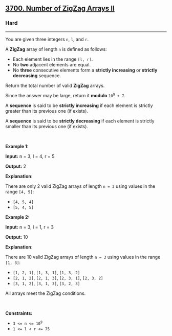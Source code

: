 <h2><a href="https://leetcode.com/problems/number-of-zigzag-arrays-ii/">3700. Number of ZigZag Arrays II</a></h2><h3>Hard</h3><hr><p>You are given three integers <code>n</code>, <code>l</code>, and <code>r</code>.</p>

<p>A <strong>ZigZag</strong> array of length <code>n</code> is defined as follows:</p>

<ul>
	<li>Each element lies in the range <code>[l, r]</code>.</li>
	<li>No <strong>two</strong> adjacent elements are equal.</li>
	<li>No <strong>three</strong> consecutive elements form a <strong>strictly increasing</strong> or <strong>strictly decreasing</strong> sequence.</li>
</ul>

<p>Return the total number of valid <strong>ZigZag</strong> arrays.</p>

<p>Since the answer may be large, return it <strong>modulo</strong> <code>10<sup>9</sup> + 7</code>.</p>

<p>A <strong>sequence</strong> is said to be <strong>strictly increasing</strong> if each element is strictly greater than its previous one (if exists).</p>

<p>A <strong>sequence</strong> is said to be <strong>strictly decreasing</strong> if each element is strictly smaller than its previous one (if exists).</p>

<p>&nbsp;</p>
<p><strong class="example">Example 1:</strong></p>

<div class="example-block">
<p><strong>Input:</strong> <span class="example-io">n = 3, l = 4, r = 5</span></p>

<p><strong>Output:</strong> <span class="example-io">2</span></p>

<p><strong>Explanation:</strong></p>

<p>There are only 2 valid ZigZag arrays of length <code>n = 3</code> using values in the range <code>[4, 5]</code>:</p>

<ul>
	<li><code>[4, 5, 4]</code></li>
	<li><code>[5, 4, 5]</code></li>
</ul>
</div>

<p><strong class="example">Example 2:</strong></p>

<div class="example-block">
<p><strong>Input:</strong> <span class="example-io">n = 3, l = 1, r = 3</span></p>

<p><strong>Output:</strong> <span class="example-io">10</span></p>

<p><strong>Explanation:</strong></p>

<p>​​​​​​​There are 10 valid ZigZag arrays of length <code>n = 3</code> using values in the range <code>[1, 3]</code>:</p>

<ul>
	<li><code>[1, 2, 1]</code>, <code>[1, 3, 1]</code>, <code>[1, 3, 2]</code></li>
	<li><code>[2, 1, 2]</code>, <code>[2, 1, 3]</code>, <code>[2, 3, 1]</code>, <code>[2, 3, 2]</code></li>
	<li><code>[3, 1, 2]</code>, <code>[3, 1, 3]</code>, <code>[3, 2, 3]</code></li>
</ul>

<p>All arrays meet the ZigZag conditions.</p>
</div>

<p>&nbsp;</p>
<p><strong>Constraints:</strong></p>

<ul>
	<li><code>3 &lt;= n &lt;= 10<sup>9</sup></code></li>
	<li><code>1 &lt;= l &lt; r &lt;= 75</code>​​​​​​​</li>
</ul>
